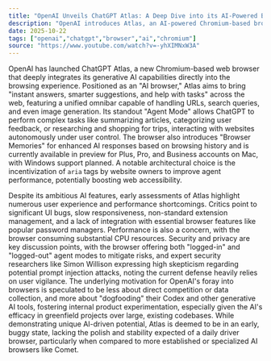 ```yaml
---
title: "OpenAI Unveils ChatGPT Atlas: A Deep Dive into its AI-Powered Browser's Potential and Pitfalls"
description: "OpenAI introduces Atlas, an AI-powered Chromium-based browser integrating ChatGPT features directly into web browsing. Early impressions reveal ambitious AI capabilities alongside significant UX and performance challenges."
date: 2025-10-22
tags: ["openai","chatgpt","browser","ai","chromium"]
source: "https://www.youtube.com/watch?v=-yhXIMNxW3A"
---
```

OpenAI has launched ChatGPT Atlas, a new Chromium-based web browser that deeply integrates its generative AI capabilities directly into the browsing experience. Positioned as an "AI browser," Atlas aims to bring "instant answers, smarter suggestions, and help with tasks" across the web, featuring a unified omnibar capable of handling URLs, search queries, and even image generation. Its standout "Agent Mode" allows ChatGPT to perform complex tasks like summarizing articles, categorizing user feedback, or researching and shopping for trips, interacting with websites autonomously under user control. The browser also introduces "Browser Memories" for enhanced AI responses based on browsing history and is currently available in preview for Plus, Pro, and Business accounts on Mac, with Windows support planned. A notable architectural choice is the incentivization of `aria` tags by website owners to improve agent performance, potentially boosting web accessibility.

Despite its ambitious AI features, early assessments of Atlas highlight numerous user experience and performance shortcomings. Critics point to significant UI bugs, slow responsiveness, non-standard extension management, and a lack of integration with essential browser features like popular password managers. Performance is also a concern, with the browser consuming substantial CPU resources. Security and privacy are key discussion points, with the browser offering both "logged-in" and "logged-out" agent modes to mitigate risks, and expert security researchers like Simon Willison expressing high skepticism regarding potential prompt injection attacks, noting the current defense heavily relies on user vigilance. The underlying motivation for OpenAI's foray into browsers is speculated to be less about direct competition or data collection, and more about "dogfooding" their Codex and other generative AI tools, fostering internal product experimentation, especially given the AI's efficacy in greenfield projects over large, existing codebases. While demonstrating unique AI-driven potential, Atlas is deemed to be in an early, buggy state, lacking the polish and stability expected of a daily driver browser, particularly when compared to more established or specialized AI browsers like Comet.